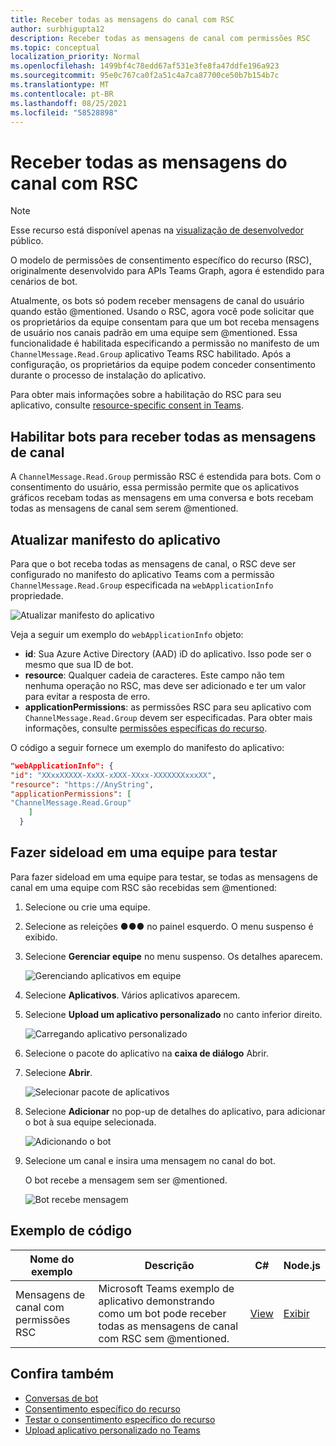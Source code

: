 ```yaml
---
title: Receber todas as mensagens do canal com RSC
author: surbhigupta12
description: Receber todas as mensagens de canal com permissões RSC
ms.topic: conceptual
localization_priority: Normal
ms.openlocfilehash: 1499bf4c78edd67af531e3fe8fa47ddfe196a923
ms.sourcegitcommit: 95e0c767ca0f2a51c4a7ca87700ce50b7b154b7c
ms.translationtype: MT
ms.contentlocale: pt-BR
ms.lasthandoff: 08/25/2021
ms.locfileid: "58528898"
---
```

# <a name="receive-all-channel-messages-with-rsc"></a>Receber todas as mensagens do canal com RSC

> [!NOTE]
> Esse recurso está disponível apenas na [visualização de desenvolvedor](../../../resources/dev-preview/developer-preview-intro.md) público.

O modelo de permissões de consentimento específico do recurso (RSC), originalmente desenvolvido para APIs Teams Graph, agora é estendido para cenários de bot.

Atualmente, os bots só podem receber mensagens de canal do usuário quando estão @mentioned. Usando o RSC, agora você pode solicitar que os proprietários da equipe consentam para que um bot receba mensagens de usuário nos canais padrão em uma equipe sem @mentioned. Essa funcionalidade é habilitada especificando a permissão no manifesto de um `ChannelMessage.Read.Group` aplicativo Teams RSC habilitado. Após a configuração, os proprietários da equipe podem conceder consentimento durante o processo de instalação do aplicativo.

Para obter mais informações sobre a habilitação do RSC para seu aplicativo, consulte [resource-specific consent in Teams](/microsoftteams/platform/graph-api/rsc/resource-specific-consent#update-your-teams-app-manifest).

## <a name="enable-bots-to-receive-all-channel-messages"></a>Habilitar bots para receber todas as mensagens de canal

A `ChannelMessage.Read.Group` permissão RSC é estendida para bots. Com o consentimento do usuário, essa permissão permite que os aplicativos gráficos recebam todas as mensagens em uma conversa e bots recebam todas as mensagens de canal sem serem @mentioned.

## <a name="update-app-manifest"></a>Atualizar manifesto do aplicativo

Para que o bot receba todas as mensagens de canal, o RSC deve ser configurado no manifesto do aplicativo Teams com a permissão `ChannelMessage.Read.Group` especificada na `webApplicationInfo` propriedade.

![Atualizar manifesto do aplicativo](~/bots/how-to/conversations/Media/appmanifest.png)

Veja a seguir um exemplo do `webApplicationInfo` objeto:

* **id**: Sua Azure Active Directory (AAD) iD do aplicativo. Isso pode ser o mesmo que sua ID de bot.
* **resource**: Qualquer cadeia de caracteres. Este campo não tem nenhuma operação no RSC, mas deve ser adicionado e ter um valor para evitar a resposta de erro.
* **applicationPermissions**: as permissões RSC para seu aplicativo com `ChannelMessage.Read.Group` devem ser especificadas. Para obter mais informações, consulte [permissões específicas do recurso](/microsoftteams/platform/graph-api/rsc/resource-specific-consent#resource-specific-permissions).

O código a seguir fornece um exemplo do manifesto do aplicativo:

```json
"webApplicationInfo": {
"id": "XXxxXXXXX-XxXX-xXXX-XXxx-XXXXXXXxxxXX",
"resource": "https://AnyString",
"applicationPermissions": [
"ChannelMessage.Read.Group"
    ]
  }
```

## <a name="sideload-in-a-team-to-test"></a>Fazer sideload em uma equipe para testar

Para fazer sideload em uma equipe para testar, se todas as mensagens de canal em uma equipe com RSC são recebidas sem @mentioned:

1. Selecione ou crie uma equipe.
1. Selecione as releições &#x25CF;&#x25CF;&#x25CF; no painel esquerdo. O menu suspenso é exibido.
1. Selecione **Gerenciar equipe** no menu suspenso. Os detalhes aparecem.

   ![Gerenciando aplicativos em equipe](~/bots/how-to/conversations/Media/managingteam.png)

1. Selecione **Aplicativos**. Vários aplicativos aparecem.
1. Selecione **Upload um aplicativo personalizado** no canto inferior direito.

    ![Carregando aplicativo personalizado](~/bots/how-to/conversations/Media/uploadingcustomapp.png)

1. Selecione o pacote do aplicativo na **caixa de diálogo** Abrir.
1. Selecione **Abrir**.

    ![Selecionar pacote de aplicativos](~/bots/how-to/conversations/Media/selectapppackage.png)

1. Selecione **Adicionar** no pop-up de detalhes do aplicativo, para adicionar o bot à sua equipe selecionada.

    ![Adicionando o bot](~/bots/how-to/conversations/Media/addingbot.png)

1. Selecione um canal e insira uma mensagem no canal do bot.

    O bot recebe a mensagem sem ser @mentioned.

    ![Bot recebe mensagem](~/bots/how-to/conversations/Media/botreceivingmessage.png)

## <a name="code-sample"></a>Exemplo de código

| Nome do exemplo | Descrição | C# |Node.js|
|-------------|-------------|------|----|
|Mensagens de canal com permissões RSC| Microsoft Teams exemplo de aplicativo demonstrando como um bot pode receber todas as mensagens de canal com RSC sem @mentioned.|  [View](https://github.com/OfficeDev/Microsoft-Teams-Samples/tree/main/samples/bot-receive-channel-messages-withRSC/csharp) |    [Exibir](https://github.com/OfficeDev/Microsoft-Teams-Samples/tree/main/samples/bot-receive-channel-messages-withRSC/nodejs) |

## <a name="see-also"></a>Confira também

* [Conversas de bot](/microsoftteams/platform/bots/how-to/conversations/conversation-basics)
* [Consentimento específico do recurso](/microsoftteams/resource-specific-consent)
* [Testar o consentimento específico do recurso](/microsoftteams/platform/graph-api/rsc/test-resource-specific-consent)
* [Upload aplicativo personalizado no Teams](~/concepts/deploy-and-publish/apps-upload.md)
